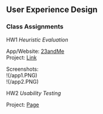 ## User Experience Design 


### Class Assignments

HW1 *Heuristic Evaluation*

App/Website: [23andMe](https://you.23andme.com/) 
<br>
  Project: [Link](https://shaelalala.github.io/dh150/Shae%20Heuristic%20Evaluation.pdf)
<br>
  

Screenshots: 
  <br>
  !(/app1.PNG)
  <br>
  !(/app2.PNG)
  
  
HW2 *Usability Testing*

Project: [Page](usability_test.md)

